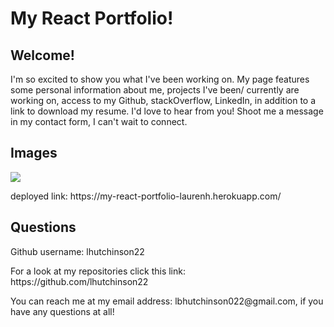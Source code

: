 <h1>My React Portfolio!</h1>

<h2>Welcome!</h2>

<p>I'm so excited to show you what I've been working on. My page features some personal information about me, projects I've been/ currently are working on, access to my Github, stackOverflow, LinkedIn, in addition to a link to download my resume. I'd love to hear from you! Shoot me a message in my contact form, I can't wait to connect.</p>

<h2>Images</h2>
<img src="./portfolio.gif">

<p>deployed link: https://my-react-portfolio-laurenh.herokuapp.com/</p>

<h2>Questions</h2>
<p>Github username: lhutchinson22</p>
<p>For a look at my repositories click this link: https://github.com/lhutchinson22</p>
<p>You can reach me at my email address: lbhutchinson022@gmail.com, if you have any questions at all!</p>
